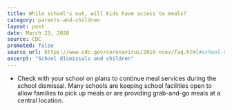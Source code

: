 ```yaml
---
title: While school's out, will kids have access to meals?
category: parents-and-children
layout: post
date: March 23, 2020
source: CDC
promoted: false
source_url: https://www.cdc.gov/coronavirus/2019-ncov/faq.html#school-dismissals
excerpt: "School dismissals and children"
---
```


* Check with your school on plans to continue meal services during the school dismissal. Many schools are keeping school facilities open to allow families to pick up meals or are providing grab-and-go meals at a central location.